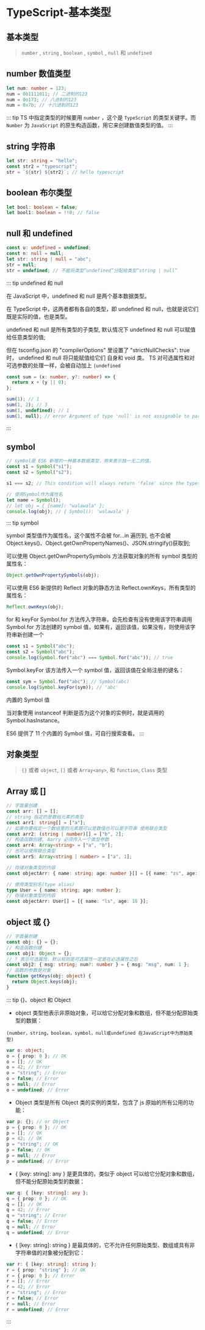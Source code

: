 # TypeScript-基本类型

## 基本类型

> `number` , `string` , `boolean` , `symbol` , `null` 和 `undefined`

## number 数值类型

```ts
let num: number = 123;
num = 0b1111011; // 二进制的123
num = 0o173; // 八进制的123
num = 0x7b; // 十六进制的123
```

::: tip
TS 中指定类型的时候要用 `number` ，这个是 `TypeScript` 的类型关键字。而 `Number` 为 `JavaScript` 的原生构造函数，用它来创建数值类型的值。
:::

## string 字符串

```ts
let str: string = "hello";
const str2 = "typescript";
str = `${str} ${str2}`; // hello typescript
```

## boolean 布尔类型

```ts
let bool: boolean = false;
let bool1: boolean = !!0; // false
```

## null 和 undefined

```ts
const u: undefined = undefined;
const n: null = null;
let str: string | null = "abc";
str = null;
str = undefined; // 不能将类型“undefined”分配给类型“string | null”
```

::: tip undefined 和 null

在 JavaScript 中，undefined 和 null 是两个基本数据类型。

在 TypeScript 中，这两者都有各自的类型，即 undefined 和 null，也就是说它们既是实际的值，也是类型。

undefined 和 null 是所有类型的子类型, 默认情况下 undefined 和 null 可以赋值给任意类型的值;

但在 tsconfig.json 的 "compilerOptions" 里设置了 "strictNullChecks": true 时，
undefined 和 null 将只能赋值给它们 自身和 void 类。
TS 对可选属性和对可选参数的处理一样，会被自动加上 `|undefined`

```ts
const sum = (x: number, y?: number) => {
  return x + (y || 0);
};

sum(1); // 1
sum(1, 2); // 3
sum(1, undefined); // 1
sum(1, null); // error Argument of type 'null' is not assignable to parameter of type 'number | undefined'
```

:::

## symbol

```ts
// symbol是 ES6 新增的一种基本数据类型，用来表示独一无二的值。
const s1 = Symbol("s1");
const s2 = Symbol("s2");

s1 === s2; // This condition will always return 'false' since the types 'typeof s1' and 'typeof s2' have no overlap.

// 使用Symbol作为属性名
let name = Symbol();
// let obj = { [name]: "walawala" };
console.log(obj); // { Symbol(): 'walawala' }

```

::: tip symbol

symbol 类型值作为属性名，这个属性不会被 for…in 遍历到,
也不会被 Object.keys()、Object.getOwnPropertyNames()、JSON.stringify()获取到;

可以使用 Object.getOwnPropertySymbols 方法获取对象的所有 symbol 类型的属性名：

```ts
Object.getOwnPropertySymbols(obj);
```

可以使用 ES6 新提供的 Reflect 对象的静态方法 Reflect.ownKeys，所有类型的属性名：

```ts
Reflect.ownKeys(obj);
```

for 和 keyFor
Symbol.for 方法传入字符串，会先检查有没有使用该字符串调用 Symbol.for 方法创建的 symbol 值，如果有，返回该值，如果没有，则使用该字符串新创建一个

```ts
const s1 = Symbol("abc");
const s2 = Symbol("abc");
console.log(Symbol.for("abc") === Symbol.for("abc")); // true
```

Symbol.keyFor 该方法传入一个 symbol 值，返回该值在全局注册的键名：

```ts
const sym = Symbol.for("abc"); // Symbol(abc)
console.log(Symbol.keyFor(sym)); // 'abc'
```

内置的 Symbol 值

当对象使用 instanceof 判断是否为这个对象的实例时，就是调用的 Symbol.hasInstance。

ES6 提供了 11 个内置的 Symbol 值，可自行搜索查看。
:::

## 对象类型

> `{}` 或者 `object`, `[]` 或者 `Array<any>`, 和 `function`, `Class` 类型

## Array<any> 或 []

```ts
// 字面量创建
const arr: [] = [];
// string 指定的是数组元素的类型
const arr1: string[] = ["a"];
// 如果你要指定一个数组里的元素既可以是数值也可以是字符串 使用联合类型
const arr2: (string | number)[] = ["b", 2];
// 构造函数创建, Aarry 必须传入一个类型参数
const arr4: Array<string> = ["a", "b"];
// 也可以使用联合类型
const arr5: Array<string | number> = ["a", 1];

// 存储对象类型的内容
const objectArr: { name: string; age: number }[] = [{ name: "zs", age: 18 }];

// 使用类型别名(type alias)
type User = { name: string; age: number };
// 存储对象类型的内容
const objectArr: User[] = [{ name: "ls", age: 18 }];
```

## object 或 {}

```ts
// 字面量创建
const obj: {} = {};
// 构造函数创建
const obj1: Object = {};
// ? 表示可选属性，默认规则是可选属性一定是在必选属性之后
const obj2: { msg: string; num?: number } = { msg: "msg", num: 1 };
// 函数的参数是对象
function getKeys(obj: object) {
  return Object.keys(obj);
}
```

::: tip {}、object 和 Object

- object 类型他表示非原始对象，可以给它分配对象和数组，但不能分配原始类型的数据：

`(number，string，boolean，symbol，null或undefined 在JavaScript中为原始类型)`

```ts
var o: object;
o = { prop: 0 }; // OK
o = []; // OK
o = 42; // Error
o = "string"; // Error
o = false; // Error
o = null; // Error
o = undefined; // Error
```

- Object 类型是所有 Object 类的实例的类型，包含了 js 原始的所有公用的功能：

```ts
var p: {}; // or Object
p = { prop: 0 }; // OK
p = []; // OK
p = 42; // OK
p = "string"; // OK
p = false; // OK
p = null; // Error
p = undefined; // Error
```

- { [key: string]: any } 是更具体的，类似于 object
  可以给它分配对象和数组，但不能分配原始类型的数据：

```ts
var q: { [key: string]: any };
q = { prop: 0 }; // OK
q = []; // OK
q = 42; // Error
q = "string"; // Error
q = false; // Error
q = null; // Error
q = undefined; // Error
```

- { [key: string]: string } 是最具体的，它不允许任何原始类型、数组或具有非字符串值的对象被分配到它：

```ts
var r: { [key: string]: string };
r = { prop: "string" }; // OK
r = { prop: 0 }; // Error
r = []; // Error
r = 42; // Error
r = "string"; // Error
r = false; // Error
r = null; // Error
r = undefined; // Error
```

:::
